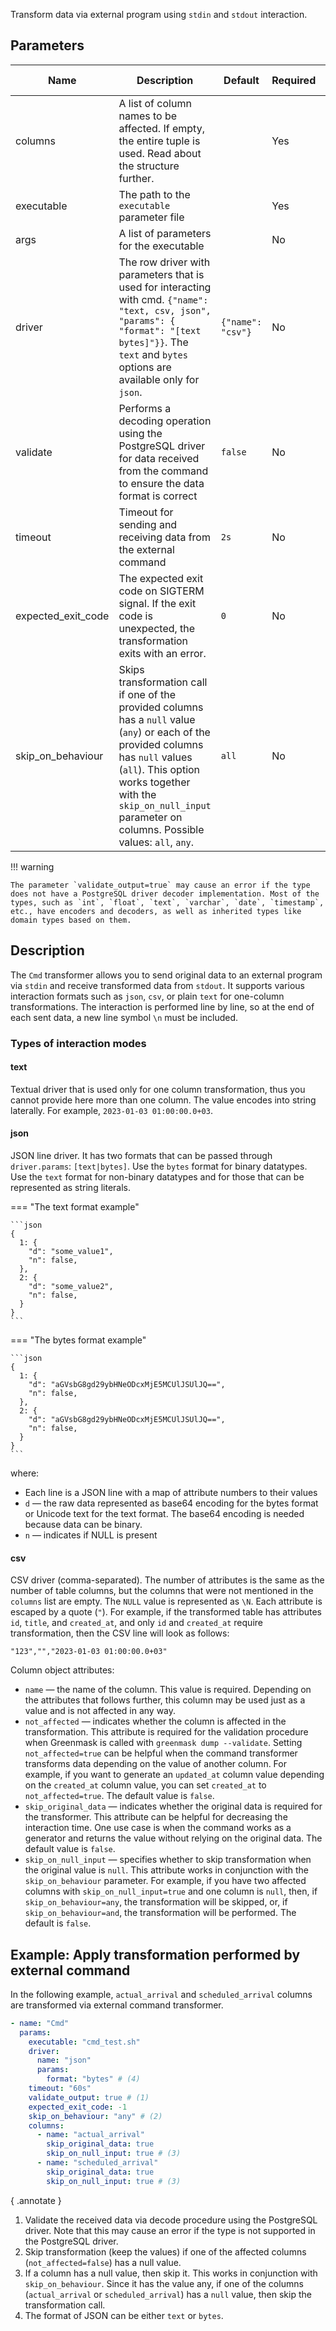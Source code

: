 Transform data via external program using `stdin` and `stdout` interaction.

## Parameters

| Name               | Description                                                                                                                                                                                                                                                  | Default           | Required | Supported DB types |
|--------------------|--------------------------------------------------------------------------------------------------------------------------------------------------------------------------------------------------------------------------------------------------------------|-------------------|----------|--------------------|
| columns            | A list of column names to be affected. If empty, the entire tuple is used. Read about the structure further.                                                                                                                                                 |                   | Yes      | Any                |
| executable         | The path to the `executable` parameter file                                                                                                                                                                                                                  |                   | Yes      | -                  |
| args               | A list of parameters for the executable                                                                                                                                                                                                                      |                   | No       | -                  |
| driver             | The row driver with parameters that is used for interacting with cmd. `{"name": "text, csv, json", "params": { "format": "[text bytes]"}}`. The `text` and `bytes` options are available only for `json`.                                                    | `{"name": "csv"}` | No       | -                  |
| validate           | Performs a decoding operation using the PostgreSQL driver for data received from the command to ensure the data format is correct                                                                                                                            | `false`           | No       | -                  |
| timeout            | Timeout for sending and receiving data from the external command                                                                                                                                                                                             | `2s`              | No       | -                  |
| expected_exit_code | The expected exit code on SIGTERM signal. If the exit code is unexpected, the transformation exits with an error.                                                                                                                                            | `0`               | No       | -                  |
| skip_on_behaviour  | Skips transformation call if one of the provided columns has a `null` value (`any`) or each of the provided columns has `null` values (`all`). This option works together with the `skip_on_null_input` parameter on columns. Possible values: `all`, `any`. | `all`             | No       | -                  |

!!! warning

    The parameter `validate_output=true` may cause an error if the type does not have a PostgreSQL driver decoder implementation. Most of the types, such as `int`, `float`, `text`, `varchar`, `date`, `timestamp`, etc., have encoders and decoders, as well as inherited types like domain types based on them.

## Description

The `Cmd` transformer allows you to send original data to an external program via `stdin` and receive transformed data from `stdout`. It supports various interaction formats such as `json`, `csv`, or plain `text` for one-column transformations. The interaction is performed line by line, so at the end of each sent data, a new line symbol `\n` must be included.

### Types of interaction modes

#### text

Textual driver that is used only for one column transformation, thus you cannot provide here more than one column. The value encodes into string laterally. For example, `2023-01-03 01:00:00.0+03`.

#### json

JSON line driver. It has two formats that can be passed through `driver.params`: `[text|bytes]`. Use the `bytes` format for binary datatypes. Use the `text` format for non-binary datatypes and for those that can be represented as string literals.

=== "The text format example"

    ```json
    {
      1: {
        "d": "some_value1",
        "n": false,
      },
      2: {
        "d": "some_value2",
        "n": false,
      }
    }
    ```

=== "The bytes format example"

    ```json
    {
      1: {
        "d": "aGVsbG8gd29ybHNeODcxMjE5MCUlJSUlJQ==",
        "n": false,
      },
      2: {
        "d": "aGVsbG8gd29ybHNeODcxMjE5MCUlJSUlJQ==",
        "n": false,
      }
    }
    ```

where:

* Each line is a JSON line with a map of attribute numbers to their values
* `d` — the raw data represented as base64 encoding for the bytes format or Unicode text for the text format. The base64 encoding is needed because data can be binary.
* `n` — indicates if NULL is present

#### csv

CSV driver (comma-separated). The number of attributes is the same as the number of table columns, but the
columns that were not mentioned in the `columns` list are empty. The `NULL` value is represented as `\N`. Each attribute is escaped by a quote (`"`). For example, if the transformed table has attributes `id`, `title`, and `created_at`, and only `id` and `created_at` require transformation, then the CSV line will look as follows:

``` csv title="csv line example"
"123","","2023-01-03 01:00:00.0+03"
```

Column object attributes:

* `name` — the name of the column. This value is required. Depending on the attributes that follows further, this column may be used just as a value and is not affected in any way.
* `not_affected` — indicates whether the column is affected in the transformation. This attribute is required for the validation procedure when Greenmask is called with `greenmask dump --validate`. Setting `not_affected=true` can be helpful when the command transformer transforms data depending on the value of another column. For example, if you want to generate an `updated_at` column value depending on the `created_at` column value, you can set `created_at` to `not_affected=true`. The default value is `false`.
* `skip_original_data` — indicates whether the original data is required for the transformer. This attribute can be helpful for decreasing the interaction time. One use case is when the command works as a generator and returns the value without relying on the original data. The default value is `false`.
* `skip_on_null_input` — specifies whether to skip transformation when the original value is `null`. This attribute works in conjunction with the `skip_on_behaviour` parameter. For example, if you have two affected columns with `skip_on_null_input=true` and one column is `null`, then, if `skip_on_behaviour=any`, the transformation will be skipped, or, if `skip_on_behaviour=and`, the transformation will be performed. The default is `false`.

## Example: Apply transformation performed by external command

In the following example, `actual_arrival` and `scheduled_arrival` columns are transformed via external command transformer.

```yaml title="Cmd transformer example"
- name: "Cmd"
  params:
    executable: "cmd_test.sh"
    driver:
      name: "json"
      params:
        format: "bytes" # (4)
    timeout: "60s"
    validate_output: true # (1)
    expected_exit_code: -1
    skip_on_behaviour: "any" # (2)
    columns:
      - name: "actual_arrival"
        skip_original_data: true
        skip_on_null_input: true # (3)
      - name: "scheduled_arrival"
        skip_original_data: true
        skip_on_null_input: true # (3)
```
{ .annotate }

1. Validate the received data via decode procedure using the PostgreSQL driver. Note that this may cause an error if the type is not supported in the PostgreSQL driver.
2. Skip transformation (keep the values) if one of the affected columns (`not_affected=false`) has a null value.
3. If a column has a null value, then skip it. This works in conjunction with `skip_on_behaviour`. Since it has the value any, if one of the columns (`actual_arrival` or `scheduled_arrival`) has a `null` value, then skip the transformation call.
4. The format of JSON can be either `text` or `bytes`.
